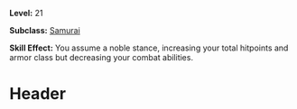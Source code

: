 <!-- TITLE: Skill: Noble Stance -->
<!-- SUBTITLE:  -->

**Level:** 21

**Subclass:** [Samurai](samurai)

**Skill Effect:** You assume a noble stance, increasing your total hitpoints and armor class but decreasing your combat abilities.

# Header